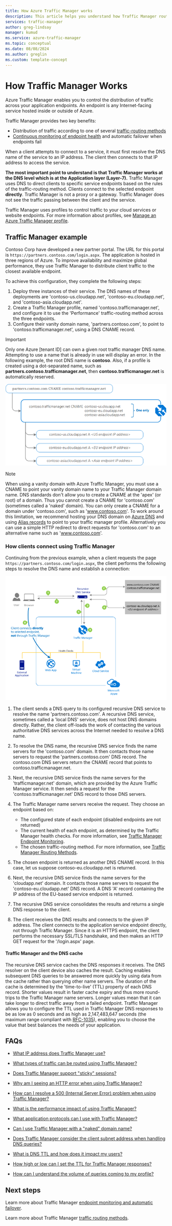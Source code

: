 ```yaml
---
title: How Azure Traffic Manager works
description: This article helps you understand how Traffic Manager routes traffic for high performance and availability of your web applications.
services: traffic-manager
author: greg-lindsay
manager: kumud
ms.service: azure-traffic-manager
ms.topic: conceptual
ms.date: 08/08/2024
ms.author: greglin
ms.custom: template-concept
---
```


# How Traffic Manager Works

Azure Traffic Manager enables you to control the distribution of traffic across your application endpoints. An endpoint is any Internet-facing service hosted inside or outside of Azure.

Traffic Manager provides two key benefits:

- Distribution of traffic according to one of several [traffic-routing methods](traffic-manager-routing-methods.md)
- [Continuous monitoring of endpoint health](traffic-manager-monitoring.md) and automatic failover when endpoints fail

When a client attempts to connect to a service, it must first resolve the DNS name of the service to an IP address. The client then connects to that IP address to access the service.

**The most important point to understand is that Traffic Manager works at the DNS level which is at the Application layer (Layer-7).**  Traffic Manager uses DNS to direct clients to specific service endpoints based on the rules of the traffic-routing method. Clients connect to the selected endpoint **directly**. Traffic Manager is not a proxy or a gateway. Traffic Manager does not see the traffic passing between the client and the service.

Traffic Manager uses profiles to control traffic to your cloud services or website endpoints. For more information about profiles, see [Manage an Azure Traffic Manager profile](traffic-manager-manage-profiles.md).

## Traffic Manager example

Contoso Corp have developed a new partner portal. The URL for this portal is `https://partners.contoso.com/login.aspx`. The application is hosted in three regions of Azure. To improve availability and maximize global performance, they use Traffic Manager to distribute client traffic to the closest available endpoint.

To achieve this configuration, they complete the following steps:

1. Deploy three instances of their service. The DNS names of these deployments are 'contoso-us.cloudapp.net', 'contoso-eu.cloudapp.net', and 'contoso-asia.cloudapp.net'.
2. Create a Traffic Manager profile, named 'contoso.trafficmanager.net', and configure it to use the 'Performance' traffic-routing method across the three endpoints.
3. Configure their vanity domain name, 'partners.contoso.com', to point to 'contoso.trafficmanager.net', using a DNS CNAME record.

> [!IMPORTANT]
> Only one Azure [tenant ID] can own a given root traffic manager DNS name. Attempting to use a name that is already in use will display an error. In the following example, the root DNS name is **contoso**. Also, if a profile is created using a dot-separated name, such as **partners.contoso.trafficmanager.net**, then **contoso.trafficmanager.net** is automatically reserved.

![Traffic Manager DNS configuration][1]

> [!NOTE]
> When using a vanity domain with Azure Traffic Manager, you must use a CNAME to point your vanity domain name to your Traffic Manager domain name. DNS standards don't allow you to create a CNAME at the 'apex' (or root) of a domain. Thus you cannot create a CNAME for 'contoso.com' (sometimes called a 'naked' domain). You can only create a CNAME for a domain under 'contoso.com', such as 'www.contoso.com'. To work around this limitation, we recommend hosting your DNS domain on [Azure DNS](../dns/dns-overview.md) and using [Alias records](../dns/tutorial-alias-tm.md) to point to your traffic manager profile. Alternatively you can use a simple HTTP redirect to direct requests for 'contoso.com' to an alternative name such as 'www.contoso.com'.

### How clients connect using Traffic Manager

Continuing from the previous example, when a client requests the page `https://partners.contoso.com/login.aspx`, the client performs the following steps to resolve the DNS name and establish a connection:

![Connection establishment using Traffic Manager][2]

1. The client sends a DNS query to its configured recursive DNS service to resolve the name 'partners.contoso.com'. A recursive DNS service, sometimes called a 'local DNS' service, does not host DNS domains directly. Rather, the client off-loads the work of contacting the various authoritative DNS services across the Internet needed to resolve a DNS name.
2. To resolve the DNS name, the recursive DNS service finds the name servers for the 'contoso.com' domain. It then contacts those name servers to request the 'partners.contoso.com' DNS record. The contoso.com DNS servers return the CNAME record that points to contoso.trafficmanager.net.
3. Next, the recursive DNS service finds the name servers for the 'trafficmanager.net' domain, which are provided by the Azure Traffic Manager service. It then sends a request for the 'contoso.trafficmanager.net' DNS record to those DNS servers.
4. The Traffic Manager name servers receive the request. They choose an endpoint based on:

    - The configured state of each endpoint (disabled endpoints are not returned)
    - The current health of each endpoint, as determined by the Traffic Manager health checks. For more information, see [Traffic Manager Endpoint Monitoring](traffic-manager-monitoring.md).
    - The chosen traffic-routing method. For more information, see [Traffic Manager Routing Methods](traffic-manager-routing-methods.md).

5. The chosen endpoint is returned as another DNS CNAME record. In this case, let us suppose contoso-eu.cloudapp.net is returned.
6. Next, the recursive DNS service finds the name servers for the 'cloudapp.net' domain. It contacts those name servers to request the 'contoso-eu.cloudapp.net' DNS record. A DNS 'A' record containing the IP address of the EU-based service endpoint is returned.
7. The recursive DNS service consolidates the results and returns a single DNS response to the client.
8. The client receives the DNS results and connects to the given IP address. The client connects to the application service endpoint directly, not through Traffic Manager. Since it is an HTTPS endpoint, the client performs the necessary SSL/TLS handshake, and then makes an HTTP GET request for the '/login.aspx' page.

#### Traffic Manager and the DNS cache

The recursive DNS service caches the DNS responses it receives. The DNS resolver on the client device also caches the result. Caching enables subsequent DNS queries to be answered more quickly by using data from the cache rather than querying other name servers. The duration of the cache is determined by the 'time-to-live' (TTL) property of each DNS record. Shorter values result in faster cache expiry and thus more round-trips to the Traffic Manager name servers. Longer values mean that it can take longer to direct traffic away from a failed endpoint. Traffic Manager allows you to configure the TTL used in Traffic Manager DNS responses to be as low as 0 seconds and as high as 2,147,483,647 seconds (the maximum range compliant with [RFC-1035](https://www.ietf.org/rfc/rfc1035.txt)), enabling you to choose the value that best balances the needs of your application.

## FAQs

* [What IP address does Traffic Manager use?](./traffic-manager-faqs.md#what-ip-address-does-traffic-manager-use)

* [What types of traffic can be routed using Traffic Manager?](./traffic-manager-faqs.md#what-types-of-traffic-can-be-routed-using-traffic-manager)

* [Does Traffic Manager support "sticky" sessions?](./traffic-manager-faqs.md#does-traffic-manager-support-sticky-sessions)

* [Why am I seeing an HTTP error when using Traffic Manager?](./traffic-manager-faqs.md#why-am-i-seeing-an-http-error-when-using-traffic-manager)

* [How can I resolve a 500 (Internal Server Error) problem when using Traffic Manager?](./traffic-manager-faqs.md#how-can-i-resolve-a-500-internal-server-error-problem-when-using-traffic-manager)

* [What is the performance impact of using Traffic Manager?](./traffic-manager-faqs.md#what-is-the-performance-impact-of-using-traffic-manager)

* [What application protocols can I use with Traffic Manager?](./traffic-manager-faqs.md#what-application-protocols-can-i-use-with-traffic-manager)

* [Can I use Traffic Manager with a "naked" domain name?](./traffic-manager-faqs.md#can-i-use-traffic-manager-with-a-naked-domain-name)

* [Does Traffic Manager consider the client subnet address when handling DNS queries?](./traffic-manager-faqs.md#does-traffic-manager-consider-the-client-subnet-address-when-handling-dns-queries)

* [What is DNS TTL and how does it impact my users?](./traffic-manager-faqs.md#what-is-dns-ttl-and-how-does-it-impact-my-users)

* [How high or low can I set the TTL for Traffic Manager responses?](./traffic-manager-faqs.md#how-high-or-low-can-i-set-the-ttl-for-traffic-manager-responses)

* [How can I understand the volume of queries coming to my profile?](./traffic-manager-faqs.md#how-can-i-understand-the-volume-of-queries-coming-to-my-profile)

## Next steps

Learn more about Traffic Manager [endpoint monitoring and automatic failover](traffic-manager-monitoring.md).

Learn more about Traffic Manager [traffic routing methods](traffic-manager-routing-methods.md).

<!--Image references-->
[1]: ./media/traffic-manager-how-traffic-manager-works/dns-configuration.png
[2]: ./media/traffic-manager-how-traffic-manager-works/flow.png
